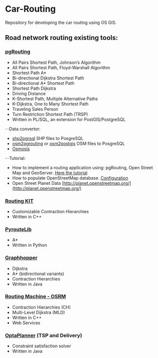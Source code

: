 # Car-Routing
Repository for developing the car routing using OS GIS.

## Road network routing existing tools:

### [pgRouting](http://pgrouting.org/)
* All Pairs Shortest Path, Johnson’s Algorithm
* All Pairs Shortest Path, Floyd-Warshall Algorithm
* Shortest Path A*
* Bi-directional Dijkstra Shortest Path
* Bi-directional A* Shortest Path
* Shortest Path Dijkstra
* Driving Distance
* K-Shortest Path, Multiple Alternative Paths
* K-Dijkstra, One to Many Shortest Path
* Traveling Sales Person
* Turn Restriction Shortest Path (TRSP)
* Written in PL/SQL, an extension for PostGIS/PostgreSQL

⋅⋅⋅Data convertor:
* [shp2pgrsql](http://pgrouting.org/docs/howto/shapefiles.html) SHP files to PosgreSQL
* [osm2pgrouting](https://github.com/pgRouting/osm2pgrouting) or [osm2postgis](http://osm2postgis.sourceforge.net/) OSM files to PosgreSQL
* [Osmosis](https://github.com/openstreetmap/osmosis)

⋅⋅⋅Tutorial:
* How to implement a routing application using: pgRouting, Open Street Map and GeoServer. [Here the tutorial](http://workshops.boundlessgeo.com/tutorial-routing/)
* How to populate OpenStreetMap database. [Configuration](https://github.com/openstreetmap/openstreetmap-website/blob/master/CONFIGURE.md)
* Open Street Planet Data [http://planet.openstreetmap.org/](http://planet.openstreetmap.org/)

### [Routing KIT](https://github.com/RoutingKit/RoutingKit)
* Customizable Contraction Hierarchies
* Written in C++

### [PyrouteLib](http://wiki.openstreetmap.org/wiki/PyrouteLib)
* A*
* Written in Python

### [Graphhopper](https://github.com/graphhopper/graphhopper)
* Dijkstra
* A* (bidirectional variants)
* Contraction Hierarchies
* Written in Java

### [Routing Machine - OSRM](http://project-osrm.org/docs/v5.10.0/api/#intersection-object)
* Contraction Hierarchies (CH)
* Multi-Level Dijkstra (MLD)
* Written in C++
* Web Services

### [OptaPlanner](https://www.optaplanner.org/) (TSP and Delivery)
* Constraint satisfaction solver
* Written in Java
